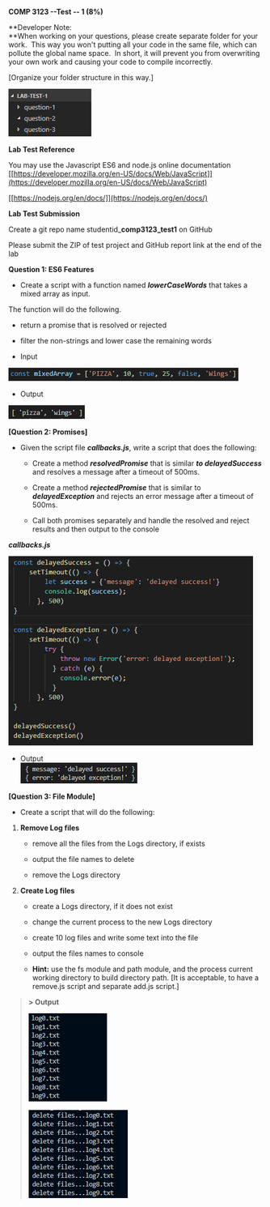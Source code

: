 **COMP 3123 --Test -- 1 (8%)**

**Developer Note:\
**When working on your questions, please create separate folder for your
work.  This way you won't putting all your code in the same file, which
can pollute the global name space.  In short, it will prevent you from
overwriting your own work and causing your code to compile incorrectly.

[Organize your folder structure in this way.]

![](.//media/image1.png)

**Lab Test Reference**

You may use the Javascript ES6 and node.js online documentation\
[[https://developer.mozilla.org/en-US/docs/Web/JavaScript]](https://developer.mozilla.org/en-US/docs/Web/JavaScript)

[[https://nodejs.org/en/docs/]](https://nodejs.org/en/docs/)

**Lab Test Submission**

Create a git repo name studentid\_**comp3123\_test1** on GitHub

Please submit the ZIP of test project and GitHub report link at the end
of the lab

**Question 1: ES6 Features**

-   Create a script with a function named ***lowerCaseWords*** that
    takes a mixed array as input.

The function will do the following.

-   return a promise that is resolved or rejected

-   filter the non-strings and lower case the remaining words

<!-- -->

-   Input

![](.//media/image2.png)

-   Output

![](.//media/image3.png)

**[Question 2: Promises]**

-   Given the script file ***callbacks.js***, write a script that does
    the following:

    -   Create a method ***resolvedPromise*** that is similar ***to
        delayedSuccess*** and resolves a message after a timeout of
        500ms.

    -   Create a method ***rejectedPromise*** that is similar to
        ***delayedException*** and rejects an error message after a
        timeout of 500ms.

    -   Call both promises separately and handle the resolved and reject
        results and then output to the console

***callbacks.js***

![](.//media/image4.png)

-   Output\
    ![](.//media/image5.png)

**[Question 3: File Module]**

-   Create a script that will do the following:

1.  **Remove Log files**

    -   remove all the files from the Logs directory, if exists

    -   output the file names to delete

    -   remove the Logs directory

2.  **Create Log files**

    -   create a Logs directory, if it does not exist

    -   change the current process to the new Logs directory

    -   create 10 log files and write some text into the file

    -   output the files names to console

    -   **Hint:** use the fs module and path module, and the process
        current working directory to build directory path. [It is
        acceptable, to have a remove.js script and separate add.js
        script.]

> **\> Output**
>
> ![](.//media/image6.png)
>
> ![](.//media/image7.png)
